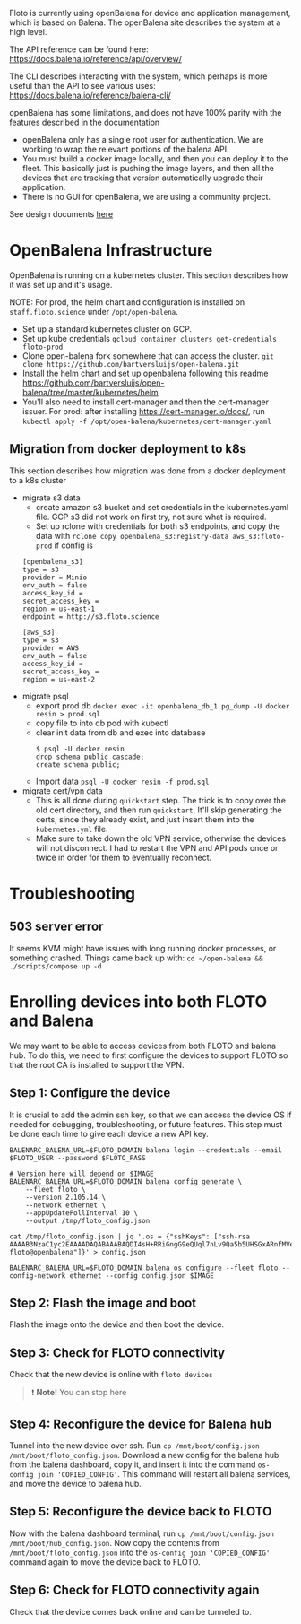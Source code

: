 Floto is currently using openBalena for device and application management, which is based on Balena. The openBalena site describes the system at a high level.

The API reference can be found here: https://docs.balena.io/reference/api/overview/

The CLI describes interacting with the system, which perhaps is more useful than the API to see various uses: https://docs.balena.io/reference/balena-cli/

openBalena has some limitations, and does not have 100% parity with the features described in the documentation
- openBalena only has a single root user for authentication. We are working to wrap the relevant portions of the balena API.
- You must build a docker image locally, and then you can deploy it to the fleet. This basically just is pushing the image layers, and then all the devices that are tracking that version automatically upgrade their application.
- There is no GUI for openBalena, we are using a community project.

See design documents [here](https://docs.google.com/document/d/1DJxb6h85yIabu2j3ZOlZpOkw75D49J9qSb1xut9EiDw/edit#heading=h.cb7ogod5jgpc)

# OpenBalena Infrastructure
OpenBalena is running on a kubernetes cluster. This section describes how it was set up and it's usage.

NOTE: For prod, the helm chart and configuration is installed on 
`staff.floto.science` under `/opt/open-balena`.

- Set up a standard kubernetes cluster on GCP.
- Set up kube credentials
    `gcloud container clusters get-credentials floto-prod`
- Clone open-balena fork somewhere that can access the cluster.
    `git clone https://github.com/bartversluijs/open-balena.git`
- Install the helm chart and set up openbalena following this readme
    https://github.com/bartversluijs/open-balena/tree/master/kubernetes/helm
- You'll also need to install cert-manager and then the cert-manager issuer. For prod: 
    after installing https://cert-manager.io/docs/, run
    `kubectl apply -f /opt/open-balena/kubernetes/cert-manager.yaml`

## Migration from docker deployment to k8s
This section describes how migration was done from a docker deployment to a k8s cluster

- migrate s3 data
    - create amazon s3 bucket and set credentials in the kubernetes.yaml file.
        GCP s3 did not work on first try, not sure what is required.
    - Set up rclone with credentials for both s3 endpoints, and copy the data with
    `rclone copy openbalena_s3:registry-data aws_s3:floto-prod` if config is
    ```
    [openbalena_s3]
    type = s3
    provider = Minio
    env_auth = false
    access_key_id = 
    secret_access_key = 
    region = us-east-1
    endpoint = http://s3.floto.science

    [aws_s3]
    type = s3
    provider = AWS
    env_auth = false
    access_key_id = 
    secret_access_key = 
    region = us-east-2
    ```
- migrate psql
    - export prod db
        `docker exec -it openbalena_db_1 pg_dump -U docker resin > prod.sql`
    - copy file to into db pod with kubectl
    - clear init data from db and exec into database
        ```
        $ psql -U docker resin
        drop schema public cascade;
        create schema public;
        ```
    -  Import data `psql -U docker resin -f prod.sql`
- migrate cert/vpn data
    - This is all done during `quickstart` step. The trick is to copy over the old
    cert directory, and then run `quickstart`. It'll skip generating the certs, since
    they already exist, and just insert them into the `kubernetes.yml` file.
    - Make sure to take down the old VPN service, otherwise the devices will not disconnect.
    I had to restart the VPN and API pods once or twice in order for them to eventually reconnect.

# Troubleshooting

## 503 server error
It seems KVM might have issues with long running docker processes, or something
crashed. Things came back up with: `cd ~/open-balena && ./scripts/compose up -d`

# Enrolling devices into both FLOTO and Balena

We may want to be able to access devices from both FLOTO and balena hub. To do this, we need to first configure the devices to support FLOTO so that the root CA is installed to support the VPN.

## Step 1: Configure the device

It is crucial to add the admin ssh key, so that we can access the device OS if
needed for debugging, troubleshooting, or future features. This step must be
done each time to give each device a new API key.

```
BALENARC_BALENA_URL=$FLOTO_DOMAIN balena login --credentials --email $FLOTO_USER --password $FLOTO_PASS

# Version here will depend on $IMAGE
BALENARC_BALENA_URL=$FLOTO_DOMAIN balena config generate \
	--fleet floto \
	--version 2.105.14 \
	--network ethernet \
	--appUpdatePollInterval 10 \
	--output /tmp/floto_config.json

cat /tmp/floto_config.json | jq '.os = {"sshKeys": ["ssh-rsa AAAAB3NzaC1yc2EAAAADAQABAAABAQDI4sH+RRiGngG9eQUql7nLv9Qa5b5UHSGxARnfMVeiK1UpPOKNAcLiwl6N08sKymYKaY539kto8rxf4k+RIFwfQgFhxOOGJjeeUYmxyp++Gym0iG7iO9dTzJVeTJ+5T24NjRYfrj1OLX2XUqtS78q4q1EUCet7eJv27GPs9LXRep3xIVVToWrlxijp9+DmD752aL8cP7pMshRwcq7dGL+bG+tY8FYVmOQzcQW5l9H627L4QYeawbvB9aq2W6gTENetUFycPtVGRg4+Of/2s3bprUOIKZTkKbNM8Z2m1GYfz1OAD3A865I0n61Xs/qeVCphWoyEKe1XVbRS262SipdF floto@openbalena"]}' > config.json

BALENARC_BALENA_URL=$FLOTO_DOMAIN balena os configure --fleet floto --config-network ethernet --config config.json $IMAGE
```
## Step 2: Flash the image and boot

Flash the image onto the device and then boot the device.

## Step 3: Check for FLOTO connectivity

Check that the new device is online with `floto devices`

> :exclamation: **Note!** You can stop here

## Step 4: Reconfigure the device for Balena hub

Tunnel into the new device over ssh. Run `cp /mnt/boot/config.json
/mnt/boot/floto_config.json`. Download a new config for the balena hub from the
balena dashboard, copy it, and insert it into the command
`os-config join 'COPIED_CONFIG'`. This command will restart all balena services,
and move the device to balena hub.

## Step 5: Reconfigure the device back to FLOTO

Now with the balena dashboard terminal, run `cp /mnt/boot/config.json
/mnt/boot/hub_config.json`. Now copy the contents from 
`/mnt/boot/floto_config.json` into the `os-config join 'COPIED_CONFIG'` command
again to move the device back to FLOTO.

## Step 6: Check for FLOTO connectivity again

Check that the device comes back online and can be tunneled to.
